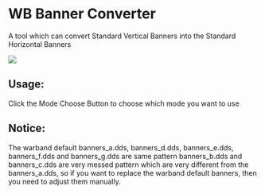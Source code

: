 # WB Banner Converter
A tool which can convert Standard Vertical Banners into the Standard Horizontal Banners  

![](https://media.moddb.com/cache/images/downloads/1/230/229195/thumb_620x2000/icon.png)  

## Usage:  

Click the Mode Choose Button to choose which mode you want to use  

## Notice:  
The warband default banners_a.dds, banners_d.dds, banners_e.dds, banners_f.dds and banners_g.dds are same pattern banners_b.dds and banners_c.dds are very messed pattern which are very different from the banners_a.dds, so if you want to replace the warband default banners, then you need to adjust them manually.